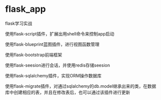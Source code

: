 # flask_app
flask学习实战


使用flask-script插件，扩展出用shell命令来控制app启动

使用flask-blueprint蓝图插件，进行视图函数管理

使用flask-bootstrap前端框架

使用flask-seesion进行会话，并使用redis存储seesion

使用flask-sqlalchemy插件，实现ORM操作数据库

使用flask-migrate插件，对通过sqlalchemy的db.model继承出来的类，在数据库中创建相应的表，并且在修改表后，也可以通过该插件进行更新